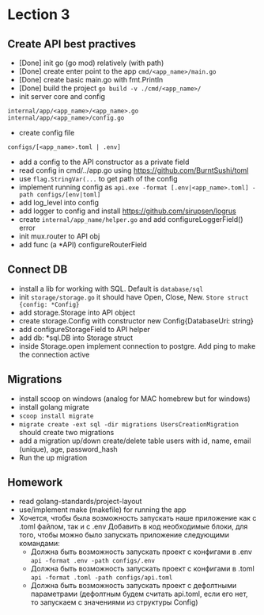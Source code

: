 # Lection 3
## Create API best practives

- [Done] init go (go mod) relatively (with path)
- [Done] create enter point to the app ```cmd/<app_name>/main.go```
- [Done] create basic main.go with fmt.Println
- [Done] build the project ```go build -v ./cmd/<app_name>/```
- init server core and config
```
internal/app/<app_name>/<app_name>.go
internal/app/<app_name>/config.go
```
- create config file
```
configs/[<app_name>.toml | .env]
```
- add a config to the API constructor as a private field
- read config in cmd/../app.go using https://github.com/BurntSushi/toml
- use ```flag.StringVar(...``` to get path of the config
- implement running config as ```api.exe -format [.env|<app_name>.toml] -path configs/[env|toml]```
- add log_level into config
- add logger to config and install https://github.com/sirupsen/logrus
- create ```internal/app_name/helper.go``` and add configureLoggerField() error
- init mux.router to API obj
- add func (a *API) configureRouterField

## Connect DB
- install a lib for working with SQL. Default is ```database/sql```
- init ```storage/storage.go``` it should have Open, Close, New. ```Store struct {config: *Config}```
- add storage.Storage into API object
- create storage.Config with constructor new Config{DatabaseUri: string}
- add configureStorageField to API helper
- add db: *sql.DB into Storage struct
- inside Storage.open implement connection to postgre. Add ping to make the connection active

## Migrations
- install scoop on windows (analog for MAC homebrew but for windows)
- install golang migrate
- ```scoop install migrate```
- ```migrate create -ext sql -dir migrations UsersCreationMigration``` should create two migrations
- add a migration up/down create/delete table users with id, name, email (unique), age, password_hash
- Run the up migration

## Homework
- read golang-standards/project-layout
- use/implement make (makefile) for running the app
- Хочется, чтобы была возможность запускать наше приложение как с .toml файлом, так и с .env
  Добавить в код необходимые блоки, для того, чтобы можно было запускать приложение следующими командами:
  * Должна быть возможность запускать проект с конфигами в .env
  ```api -format .env -path configs/.env```
  * Должна быть возможность запускать проект с конфигами в .toml
  ```api -format .toml -path configs/api.toml```
  * Должна быть возможность запускать проект с дефолтными параметрами (дефолтным будем считать api.toml, если его нет, то запускаем с значениями из структуры Config)
